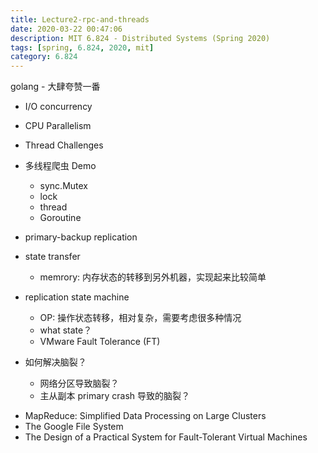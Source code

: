 ```yaml
---
title: Lecture2-rpc-and-threads
date: 2020-03-22 00:47:06
description: MIT 6.824 - Distributed Systems (Spring 2020)
tags: [spring, 6.824, 2020, mit]
category: 6.824
---
```


golang - 大肆夸赞一番

* I/O concurrency

* CPU Parallelism

* Thread Challenges

* 多线程爬虫 Demo
    * sync.Mutex 
    * lock
    * thread
    * Goroutine

* primary-backup replication

* state transfer
    - memrory: 内存状态的转移到另外机器，实现起来比较简单

* replication state machine
    - OP: 操作状态转移，相对复杂，需要考虑很多种情况
    - what state？
    - VMware Fault Tolerance (FT) 

* 如何解决脑裂？
    - 网络分区导致脑裂？
    - 主从副本 primary crash 导致的脑裂？

- MapReduce: Simplified Data Processing on Large Clusters
- The Google File System
- The Design of a Practical System for Fault-Tolerant Virtual Machines



